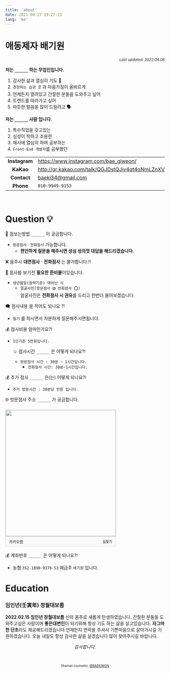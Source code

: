 ```yaml
---
title: 'about'
date: 2021-09-27 19:27:13
lang: 'ko'
---
```


# 애동제자 배기원

<div align="right"><sub><i>Last updated: 2022.04.06</i></sub></div>

**저는 `______` 하는 무업인입니다.**

1. 감사한 삶과 열심히 기도 🙏
2. `경청하는 습관 👂` 과 마음가짐이 올바르게
3. 언제든지 열려있고 간절한 분들을 도와주고 싶어
4. 트렌드를 따라가고 싶어
5. 따듯한 말씀을 많이 드릴려고 🗣️

**저는 `______` 사람 입니다.**

1. 특수직업을 갖고있는
2. 심성이 착하고 조용한
3. 매사에 열심히 하며 공부하는
4. `Front-End 개발자`를 공부했던

|               |                                                         |
| :-----------: | ------------------------------------------------------- |
| **Instagram** | <https://www.instagram.com/bae_giweon/>                 |
|   **KaKao**   | <http://qr.kakao.com/talk/QGJDstQJiy4qt4oNmLZnXVsz1k0-> |
|  **Contact**  | <baeki34@gmail.com>                                     |
|   **Phone**   | `010-9949-9153`                                         |

<br />

# Question 💡

👏 점보는방법 `______` 이 궁금합니다.

- `방문점사ㆍ전화점사` 가능합니다.
  - **편안하게 질문을 해주시면 성심 성의껏 대답을 해드리겠습니다.**

❌ 음주시 **대면점사ㆍ전화점사** 는 불가합니다.‼️

💙 점사를 보기전 **필요한 준비물**이있습니다.

- `생년월일(음력기준) 태어난 시`
  - `얼굴사진(방문점사 ❎ 전화점사 ⭕)`  
    얼굴사진은 **전화점사 시 권유**를 드리고 한번더 물어보겠습니다.

🗨️ 점사내용 을 적어도 되나요 ?!

- `필기` 를 하시면서 차분하게 질문해주시면됩니다.

💰 점사비용 얼마인가요?!

- `1인기준 5만원입니다.`

  ☺️ 점사시간 `______` 은 어떻게 되나요?!

  - `방문점사 시간 : 30분 ~ 1시간입니다.`
    - `전화점사 시간: 30분~1시간입니다.`

💰 추가 점사 `______` 은(는) 어떻게 되나요?!

- `추가 방문시간 : 30분당 만원 입니다.`

🌐 방문점사 주소 `______` 가 궁금합니다.

### <div style="font:normal normal 400 12px/normal dotum, sans-serif; width:350px; height:432px; color:#333; position:relative"><div style="height: 400px;"><a href="https://map.kakao.com/?urlX=554480.0&amp;urlY=1073182.0&amp;name=%EA%B2%BD%EA%B8%B0%20%EA%B4%91%EC%A3%BC%EC%8B%9C%20%EC%98%A4%ED%8F%AC%EC%9D%8D%20%EB%A7%A4%EB%B4%89%EC%9E%AC%EA%B8%B8%209-10&amp;map_type=TYPE_MAP&amp;from=roughmap" target="_blank"><img class="map" src="http://t1.daumcdn.net/roughmap/imgmap/98b93273b2c5b6b728190593c0ab83df70b9841dc43bbf3388ccbd5507f9ad8b" width="348px" height="398px" style="border:1px solid #ccc;"></a></div><div style="overflow: hidden; padding: 7px 11px; border: 1px solid rgba(0, 0, 0, 0.1); border-radius: 0px 0px 2px 2px; background-color: rgb(249, 249, 249);"><a href="https://map.kakao.com" target="_blank" style="float: left;"><img src="//t1.daumcdn.net/localimg/localimages/07/2018/pc/common/logo_kakaomap.png" width="72" height="16" alt="카카오맵" style="display:block;width:72px;height:16px"></a><div style="float: right; position: relative; top: 1px; font-size: 11px;"><a target="_blank" href="https://map.kakao.com/?from=roughmap&amp;eName=%EA%B2%BD%EA%B8%B0%20%EA%B4%91%EC%A3%BC%EC%8B%9C%20%EC%98%A4%ED%8F%AC%EC%9D%8D%20%EB%A7%A4%EB%B4%89%EC%9E%AC%EA%B8%B8%209-10&amp;eX=554480.0&amp;eY=1073182.0" style="float:left;height:15px;padding-top:1px;line-height:15px;color:#000;text-decoration: none;">길찾기</a></div></div></div>

💰 계좌번호 `______` 은 어떻게 되나요?!

- 농협 `352-1890-9378-53` 예금주 `배기원` 입니다.

# Education

### 임인년(壬寅年) 정월대보름

**2022.02.15 임인년 정월대보름** 신의 몸주로 새롭게 탄생하였습니다.
간절한 분들을 도와주고싶은 사람이며 **좋은대변인**이 되기위해 항상 기도 하는 삶을 살고있습니다.
**자그마한 단초**라도 제공해드리겠습니다.언제든지 연락을 주셔서 기쁜마음으로 살아가시길 기원하겠습니다.
오늘 내일도 항상 감사한 삶을 살겠습니다 많이 찾아주시길 바랍니다.

<div align="center" class="final">

_감사합니다._

<br/>

<sub><sup>Shaman counselor, <a href="https://rlwi440.github.io/Book_Report/new-post-title/">@BAEKIWON</a></sup></sub>

</div>
